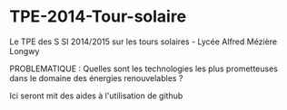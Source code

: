 TPE-2014-Tour-solaire
=====================

Le TPE des S SI 2014/2015 sur les tours solaires - Lycée Alfred Mézière Longwy

PROBLEMATIQUE : Quelles sont les technologies les plus prometteuses dans le domaine des énergies renouvelables ?


Ici seront mit des aides à l'utilisation de github
